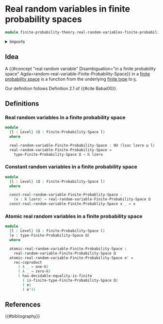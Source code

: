 # Real random variables in finite probability spaces

```agda
module finite-probability-theory.real-random-variables-finite-probability-spaces where
```

<details><summary>Imports</summary>

```agda
open import finite-probability-theory.finite-probability-spaces
open import finite-probability-theory.positive-distributions-on-finite-types
open import finite-probability-theory.probability-distributions-on-finite-types

open import foundation.coproduct-types
open import foundation.dependent-pair-types
open import foundation.empty-types
open import foundation.function-types
open import foundation.identity-types
open import foundation.inhabited-types
open import foundation.propositions
open import foundation.sets
open import foundation.subtypes
open import foundation.transport-along-identifications
open import foundation.universe-levels

open import group-theory.sums-of-finite-families-of-elements-abelian-groups

open import real-numbers.addition-real-numbers
open import real-numbers.dedekind-real-numbers
open import real-numbers.multiplication-real-numbers
open import real-numbers.positive-real-numbers
open import real-numbers.rational-real-numbers
open import real-numbers.strict-inequality-real-numbers

open import univalent-combinatorics.equality-finite-types
open import univalent-combinatorics.finite-types
```

</details>

## Idea

A
{{#concept "real random variable" Disambiguation="in a finite probability space" Agda=random-real-variable-Finite-Probability-Space}}
in a
[finite probability space](finite-probability-theory.finite-probability-spaces.md)
is a function from the underlying
[finite type](univalent-combinatorics.finite-types.md) to
[`ℝ`](real-numbers.dedekind-real-numbers.md).

Our definition follows Definition 2.1 of {{#cite Babai00}}.

## Definitions

### Real random variables in a finite probability space

```agda
module _
  {l : Level} (Ω : Finite-Probability-Space l)
  where

  real-random-variable-Finite-Probability-Space : UU (lsuc lzero ⊔ l)
  real-random-variable-Finite-Probability-Space =
    type-Finite-Probability-Space Ω → ℝ lzero
```

### Constant random variables in a finite probability space

```agda
module _
  {l : Level} (Ω : Finite-Probability-Space l)
  where

  const-real-random-variable-Finite-Probablity-Space :
    (x : ℝ lzero) → real-random-variable-Finite-Probability-Space Ω
  const-real-random-variable-Finite-Probablity-Space x _ = x
```

### Atomic real random variables in a finite probability space

```agda
module _
  {l : Level} (Ω : Finite-Probability-Space l)
  (e : type-Finite-Probability-Space Ω)
  where

  atomic-real-random-variable-Finite-Probability-Space :
    real-random-variable-Finite-Probability-Space Ω
  atomic-real-random-variable-Finite-Probability-Space e' =
    rec-coproduct
      ( λ _ → one-ℝ)
      ( λ _ → zero-ℝ)
      ( has-decidable-equality-is-finite
        ( is-finite-type-Finite-Probability-Space Ω)
        ( e)
        ( e'))
```

## References

{{#bibliography}}
